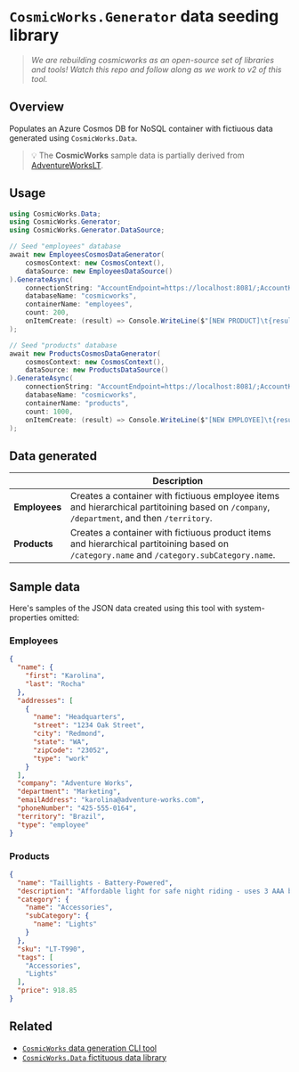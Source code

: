 # ``CosmicWorks.Generator`` data seeding library

> *We are rebuilding cosmicworks as an open-source set of libraries and tools! Watch this repo and follow along as we work to v2 of this tool.*

## Overview

Populates an Azure Cosmos DB for NoSQL container with fictiuous data generated using ``CosmicWorks.Data``.

> 💡 The **CosmicWorks** sample data is partially derived from [AdventureWorksLT](https://github.com/microsoft/sql-server-samples/tree/master/samples/databases/adventure-works).

## Usage

```csharp
using CosmicWorks.Data;
using CosmicWorks.Generator;
using CosmicWorks.Generator.DataSource;

// Seed "employees" database
await new EmployeesCosmosDataGenerator(
    cosmosContext: new CosmosContext(),
    dataSource: new EmployeesDataSource()
).GenerateAsync(
    connectionString: "AccountEndpoint=https://localhost:8081/;AccountKey=C2y6yDjf5/R+ob0N8A7Cgv30VRDJIWEHLM+4QDU5DE2nQ9nDuVTqobD4b8mGGyPMbIZnqyMsEcaGQy67XIw/Jw==", 
    databaseName: "cosmicworks",
    containerName: "employees",
    count: 200,
    onItemCreate: (result) => Console.WriteLine($"[NEW PRODUCT]\t{result}")
);

// Seed "products" database
await new ProductsCosmosDataGenerator(
    cosmosContext: new CosmosContext(),
    dataSource: new ProductsDataSource()
).GenerateAsync(
    connectionString: "AccountEndpoint=https://localhost:8081/;AccountKey=C2y6yDjf5/R+ob0N8A7Cgv30VRDJIWEHLM+4QDU5DE2nQ9nDuVTqobD4b8mGGyPMbIZnqyMsEcaGQy67XIw/Jw==", 
    databaseName: "cosmicworks",
    containerName: "products",
    count: 1000,
    onItemCreate: (result) => Console.WriteLine($"[NEW EMPLOYEE]\t{result}")
);
```

## Data generated

| | Description |
| --- | --- |
| **Employees** | Creates a container with fictiuous employee items and hierarchical partitoining based on ``/company``, ``/department``, and then ``/territory``.
| **Products** | Creates a container with fictiuous product items and hierarchical partitoining based on ``/category.name`` and ``/category.subCategory.name``.

## Sample data

Here's samples of the JSON data created using this tool with system-properties omitted:

### Employees

```json
{
  "name": {
    "first": "Karolina",
    "last": "Rocha"
  },
  "addresses": [
    {
      "name": "Headquarters",
      "street": "1234 Oak Street",
      "city": "Redmond",
      "state": "WA",
      "zipCode": "23052",
      "type": "work"
    }
  ],
  "company": "Adventure Works",
  "department": "Marketing",
  "emailAddress": "karolina@adventure-works.com",
  "phoneNumber": "425-555-0164",
  "territory": "Brazil",
  "type": "employee"
}
```

### Products

```json
{
  "name": "Taillights - Battery-Powered",
  "description": "Affordable light for safe night riding - uses 3 AAA batteries",
  "category": {
    "name": "Accessories",
    "subCategory": {
      "name": "Lights"
    }
  },
  "sku": "LT-T990",
  "tags": [
    "Accessories",
    "Lights"
  ],
  "price": 918.85
}
```

## Related

- [``CosmicWorks`` data generation CLI tool](https://www.nuget.org/packages/cosmicworks)
- [``CosmicWorks.Data`` fictituous data library](https://www.nuget.org/packages/cosmicworks.data)